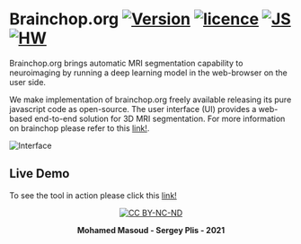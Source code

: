 # Brainchop.org  [![Version](https://img.shields.io/badge/Version-1.0.0-brightgreen)]()  [![licence ](https://img.shields.io/badge/license-BY--NC--ND-orange)](https://creativecommons.org/licenses/by-nc-nd/3.0/) [![JS ](https://img.shields.io/badge/Types-JavaScript-blue)]()[![HW ](https://img.shields.io/badge/HardWare-GPU-green)]()

 Brainchop.org brings automatic MRI segmentation  capability to neuroimaging  by running a deep learning model in the web-browser on the user side. 

 We make implementation of brainchop.org freely available releasing its pure javascript code as open-source. The user interface (UI)  provides a web-based  end-to-end solution for 3D MRI segmentation. For more information on brainchop please refer to this [link!](https://github.com/neuroneural/neuroneural.github.io/wiki).

![Interface](https://github.com/neuroneural/neuroneural.github.io/blob/master/style/SimpleUI.png)


## Live Demo

To see the tool in action please click  this [link!](https://neuroneural.github.io/)


<div align="center">

[![CC BY-NC-ND ](https://img.shields.io/badge/license-BY--NC--ND-orange)](https://creativecommons.org/licenses/by-nc-nd/3.0/) 

**Mohamed Masoud - Sergey Plis - 2021**
</div>